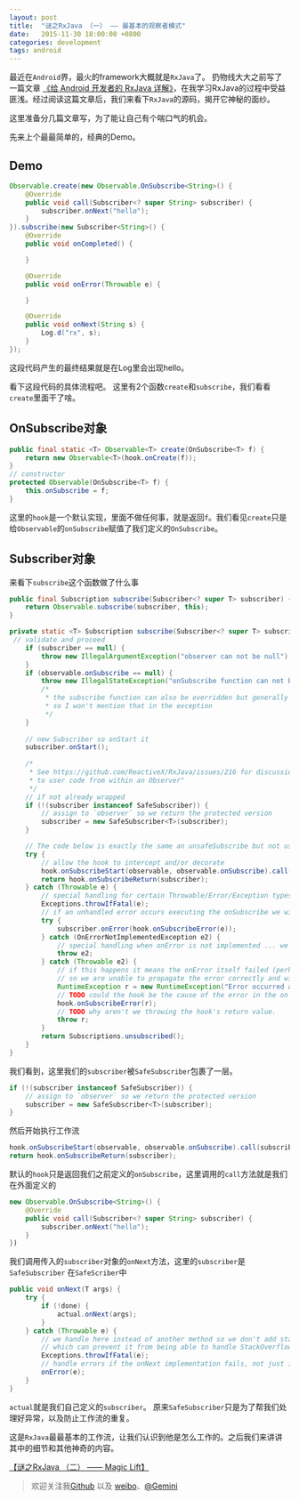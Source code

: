 ```yaml
---
layout: post
title:  "谜之RxJava （一） —— 最基本的观察者模式"
date:   2015-11-30 18:00:00 +0800
categories: development
tags: android
---
```


最近在`Android`界，最火的framework大概就是`RxJava`了。
扔物线大大之前写了一篇文章 [《给 Android 开发者的 RxJava 详解》](http://gank.io/post/560e15be2dca930e00da1083)，在我学习RxJava的过程中受益匪浅。经过阅读这篇文章后，我们来看下`RxJava`的源码，揭开它神秘的面纱。
<!-- more -->

这里准备分几篇文章写，为了能让自己有个喘口气的机会。

先来上个最最简单的，经典的Demo。

## Demo
```java
Observable.create(new Observable.OnSubscribe<String>() {
    @Override
    public void call(Subscriber<? super String> subscriber) {
        subscriber.onNext("hello");
    }
}).subscribe(new Subscriber<String>() {
    @Override
    public void onCompleted() {

    }

    @Override
    public void onError(Throwable e) {

    }

    @Override
    public void onNext(String s) {
        Log.d("rx", s);
    }
});
```
这段代码产生的最终结果就是在Log里会出现hello。

看下这段代码的具体流程吧。
这里有2个函数`create`和`subscribe`，我们看看`create`里面干了啥。

## OnSubscribe对象
```java
public final static <T> Observable<T> create(OnSubscribe<T> f) {
    return new Observable<T>(hook.onCreate(f));
}
// constructor
protected Observable(OnSubscribe<T> f) {
    this.onSubscribe = f;
}
```

这里的`hook`是一个默认实现，里面不做任何事，就是返回`f`。我们看见`create`只是给`Observable`的`onSubscribe`赋值了我们定义的`OnSubscribe`。

## Subscriber对象

来看下`subscribe`这个函数做了什么事
```java
public final Subscription subscribe(Subscriber<? super T> subscriber) {
    return Observable.subscribe(subscriber, this);
}

private static <T> Subscription subscribe(Subscriber<? super T> subscriber, Observable<T> observable) {
 // validate and proceed
    if (subscriber == null) {
        throw new IllegalArgumentException("observer can not be null");
    }
    if (observable.onSubscribe == null) {
        throw new IllegalStateException("onSubscribe function can not be null.");
        /*
         * the subscribe function can also be overridden but generally that's not the appropriate approach
         * so I won't mention that in the exception
         */
    }
    
    // new Subscriber so onStart it
    subscriber.onStart();
    
    /*
     * See https://github.com/ReactiveX/RxJava/issues/216 for discussion on "Guideline 6.4: Protect calls
     * to user code from within an Observer"
     */
    // if not already wrapped
    if (!(subscriber instanceof SafeSubscriber)) {
        // assign to `observer` so we return the protected version
        subscriber = new SafeSubscriber<T>(subscriber);
    }

    // The code below is exactly the same an unsafeSubscribe but not used because it would add a sigificent depth to alreay huge call stacks.
    try {
        // allow the hook to intercept and/or decorate
        hook.onSubscribeStart(observable, observable.onSubscribe).call(subscriber);
        return hook.onSubscribeReturn(subscriber);
    } catch (Throwable e) {
        // special handling for certain Throwable/Error/Exception types
        Exceptions.throwIfFatal(e);
        // if an unhandled error occurs executing the onSubscribe we will propagate it
        try {
            subscriber.onError(hook.onSubscribeError(e));
        } catch (OnErrorNotImplementedException e2) {
            // special handling when onError is not implemented ... we just rethrow
            throw e2;
        } catch (Throwable e2) {
            // if this happens it means the onError itself failed (perhaps an invalid function implementation)
            // so we are unable to propagate the error correctly and will just throw
            RuntimeException r = new RuntimeException("Error occurred attempting to subscribe [" + e.getMessage() + "] and then again while trying to pass to onError.", e2);
            // TODO could the hook be the cause of the error in the on error handling.
            hook.onSubscribeError(r);
            // TODO why aren't we throwing the hook's return value.
            throw r;
        }
        return Subscriptions.unsubscribed();
    }
}
```
我们看到，这里我们的`subscriber`被`SafeSubscriber`包裹了一层。
```java
if (!(subscriber instanceof SafeSubscriber)) {
    // assign to `observer` so we return the protected version
    subscriber = new SafeSubscriber<T>(subscriber);
}
```
然后开始执行工作流
```java
hook.onSubscribeStart(observable, observable.onSubscribe).call(subscriber);
return hook.onSubscribeReturn(subscriber);
```
默认的`hook`只是返回我们之前定义的`onSubscribe`，这里调用的`call`方法就是我们在外面定义的
```java
new Observable.OnSubscribe<String>() {
    @Override
    public void call(Subscriber<? super String> subscriber) {
        subscriber.onNext("hello");
    }
})
```
我们调用传入的`subscriber`对象的`onNext`方法，这里的`subscriber`是`SafeSubscriber`
在`SafeScriber`中
```java
public void onNext(T args) {
    try {
        if (!done) {
            actual.onNext(args);
        }
    } catch (Throwable e) {
        // we handle here instead of another method so we don't add stacks to the frame
        // which can prevent it from being able to handle StackOverflow
        Exceptions.throwIfFatal(e);
        // handle errors if the onNext implementation fails, not just if the Observable fails
        onError(e);
    }
}
```
`actual`就是我们自己定义的`subscriber`。 原来`SafeSubscriber`只是为了帮我们处理好异常，以及防止工作流的重复。

这是`RxJava`最最基本的工作流，让我们认识到他是怎么工作的。之后我们来讲讲其中的细节和其他神奇的内容。

[【谜之RxJava （二） —— Magic Lift】](http://segmentfault.com/a/1190000004049841)


> 欢迎关注我[Github](https://github.com/geminiwen) 以及 [weibo](http://weibo.com/coffeesherk/home?leftnav=1)、[@Gemini](/u/gemini)

